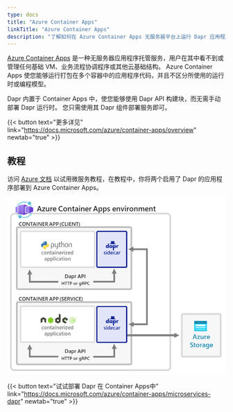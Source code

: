 ```yaml
---
type: docs
title: "Azure Container Apps"
linkTitle: "Azure Container Apps"
description: "了解如何在 Azure Container Apps 无服务器平台上运行 Dapr 应用程序"
---
```


[Azure Container Apps](https://docs.microsoft.com/azure/container-apps/overview) 是一种无服务器应用程序托管服务，用户在其中看不到或管理任何基础 VM、业务流程协调程序或其他云基础结构。 Azure Container Apps 使您能够运行打包在多个容器中的应用程序代码，并且不区分所使用的运行时或编程模型。


Dapr 内置于 Container Apps 中，使您能够使用 Dapr API 构建块，而无需手动部署 Dapr 运行时。 您只需使用其 Dapr 组件部署服务即可。


{{< button text="更多详见" link="https://docs.microsoft.com/azure/container-apps/overview" newtab="true" >}}

## 教程

访问 [Azure 文档](https://docs.microsoft.com/azure/container-apps/microservices-dapr) 以试用微服务教程，在教程中，你将两个启用了 Dapr 的应用程序部署到 Azure Container Apps。



<img src="azure-container-apps-microservices-dapr.png" alt="具有两个 Dapr 服务的 Container Apps 环境图示" style="width:600px"  />

{{< button text="试试部署 Dapr 在 Container Apps中" link="https://docs.microsoft.com/azure/container-apps/microservices-dapr" newtab="true" >}}
